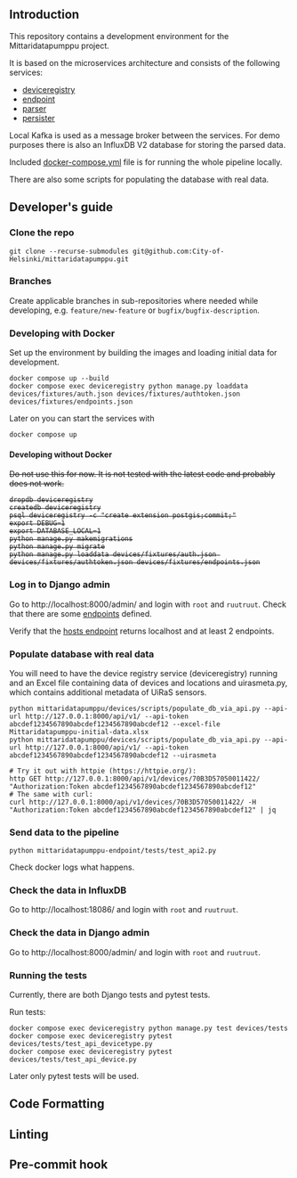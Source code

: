 ## Introduction

This repository contains a development environment for the Mittaridatapumppu project.

It is based on the microservices architecture and consists of the following services:
- [deviceregistry](https://github.com/City-of-Helsinki/mittaridatapumppu)
- [endpoint](https://github.com/City-of-Helsinki/mittaridatapumppu-endpoint)
- [parser](https://github.com/City-of-Helsinki/mittaridatapumppu-parser)
- [persister](https://github.com/City-of-Helsinki/mittaridatapumppu-persister)

Local Kafka is used as a message broker between the services.
For demo purposes there is also an InfluxDB V2 database for storing the parsed data.

Included [docker-compose.yml](docker-compose.yml) file is for running
the whole pipeline locally.

There are also some scripts for populating the database with real data.

## Developer's guide

### Clone the repo
```shell
git clone --recurse-submodules git@github.com:City-of-Helsinki/mittaridatapumppu.git
```

### Branches

Create applicable branches in sub-repositories where needed while developing,
e.g. `feature/new-feature` or `bugfix/bugfix-description`.

### Developing with Docker

Set up the environment by building the images and loading initial data for development.

```shell
docker compose up --build
docker compose exec deviceregistry python manage.py loaddata devices/fixtures/auth.json devices/fixtures/authtoken.json devices/fixtures/endpoints.json
```

Later on you can start the services with

```shell
docker compose up
```

#### Developing without Docker

<strike>
Do not use this for now. It is not tested with the latest code and probably does not work.

```shell
dropdb deviceregistry
createdb deviceregistry
psql deviceregistry -c "create extension postgis;commit;"
export DEBUG=1
export DATABASE_LOCAL=1
python manage.py makemigrations
python manage.py migrate
python manage.py loaddata devices/fixtures/auth.json devices/fixtures/authtoken.json devices/fixtures/endpoints.json
```
</strike>

### Log in to Django admin

Go to http://localhost:8000/admin/ and login with `root` and `ruutruut`. Check
that there are some
[endpoints](http://127.0.0.1:8000/admin/endpoints/endpoint/) defined.

Verify that the [hosts endpoint](http://127.0.0.1:8000/api/v1/hosts/localhost/)
returns localhost and at least 2 endpoints.

### Populate database with real data

You will need to have the device registry service (deviceregistry) running and
an Excel file containing data of devices and locations and uirasmeta.py,
which contains additional metadata of UiRaS sensors.

```shell
python mittaridatapumppu/devices/scripts/populate_db_via_api.py --api-url http://127.0.0.1:8000/api/v1/ --api-token abcdef1234567890abcdef1234567890abcdef12 --excel-file Mittaridatapumppu-initial-data.xlsx
python mittaridatapumppu/devices/scripts/populate_db_via_api.py --api-url http://127.0.0.1:8000/api/v1/ --api-token abcdef1234567890abcdef1234567890abcdef12 --uirasmeta

# Try it out with httpie (https://httpie.org/):
http GET http://127.0.0.1:8000/api/v1/devices/70B3D57050011422/ "Authorization:Token abcdef1234567890abcdef1234567890abcdef12"
# The same with curl:
curl http://127.0.0.1:8000/api/v1/devices/70B3D57050011422/ -H "Authorization:Token abcdef1234567890abcdef1234567890abcdef12" | jq
```

### Send data to the pipeline

```shell
python mittaridatapumppu-endpoint/tests/test_api2.py
```

Check docker logs what happens.

### Check the data in InfluxDB

Go to http://localhost:18086/ and login with `root` and `ruutruut`.

### Check the data in Django admin

Go to http://localhost:8000/admin/ and login with `root` and `ruutruut`.

### Running the tests

Currently, there are both Django tests and pytest tests.

Run tests:

```shell
docker compose exec deviceregistry python manage.py test devices/tests
docker compose exec deviceregistry pytest devices/tests/test_api_devicetype.py
docker compose exec deviceregistry pytest devices/tests/test_api_device.py
```

Later only pytest tests will be used.

## Code Formatting

## Linting

## Pre-commit hook
